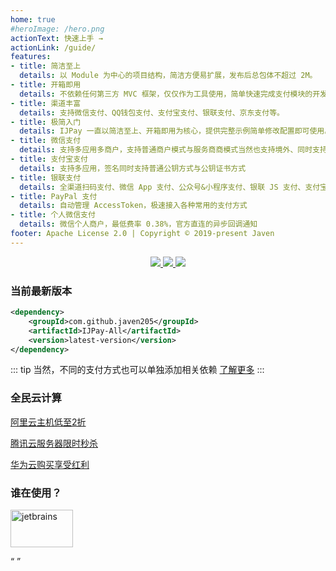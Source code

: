 ```yaml
---
home: true
#heroImage: /hero.png
actionText: 快速上手 →
actionLink: /guide/
features:
- title: 简洁至上
  details: 以 Module 为中心的项目结构，简洁方便易扩展，发布后总包体不超过 2M。
- title: 开箱即用
  details: 不依赖任何第三方 MVC 框架，仅仅作为工具使用，简单快速完成支付模块的开发，可轻松嵌入到任何系统里。
- title: 渠道丰富
  details: 支持微信支付、QQ钱包支付、支付宝支付、银联支付、京东支付等。
- title: 极简入门
  details: IJPay 一直以简洁至上、开箱即用为核心，提供完整示例简单修改配置即可使用。交流群：723992875  
- title: 微信支付
  details: 支持多应用多商户，支持普通商户模式与服务商商模式当然也支持境外、同时支持 Api-v3 与 Api-v2 版本的接口。
- title: 支付宝支付
  details: 支持多应用，签名同时支持普通公钥方式与公钥证书方式
- title: 银联支付
  details: 全渠道扫码支付、微信 App 支付、公众号&小程序支付、银联 JS 支付、支付宝服务窗支付
- title: PayPal 支付
  details: 自动管理 AccessToken，极速接入各种常用的支付方式
- title: 个人微信支付
  details: 微信个人商户，最低费率 0.38%，官方直连的异步回调通知
footer: Apache License 2.0 | Copyright © 2019-present Javen
---
```


<p align="center">
     <a target="_blank" href="https://gitee.com/javen205/IJPay">
     	<img src="https://gitee.com/javen205/IJPay/badge/star.svg?theme=white" ></img>
     </a>
     <a target="_blank" href="https://github.com/Javen205/IJPay">
        <img src="https://img.shields.io/github/stars/Javen205/IJPay.svg?style=social&label=Stars" ></img>
     </a>
     <a target="_blank" href="https://github.com/Javen205/donate">
        <img src="https://img.shields.io/badge/Donate-WeChat-%23ff3f59.svg" ></img>
     </a> 
</p>

### 当前最新版本

``` xml
<dependency>
    <groupId>com.github.javen205</groupId>
    <artifactId>IJPay-All</artifactId>
    <version>latest-version</version> 
</dependency>
```

::: tip
 当然，不同的支付方式也可以单独添加相关依赖 [了解更多](./guide/maven.md) 
:::

### 全民云计算

[阿里云主机低至2折](https://www.aliyun.com/minisite/goods?userCode=b1hkzv2x)

[腾讯云服务器限时秒杀](https://cloud.tencent.com/act/cps/redirect?redirect=1054&cps_key=a21676d22e4b11a883893d54e158c1d3&from=console)

[华为云购买享受红利](https://activity.huaweicloud.com/discount_area_v5/index.html?&fromuser=aHcxMTc2NTU3MQ==&utm_source=aHcxMTc2NTU3MQ==&utm_medium=cps&utm_campaign=201905)

### 谁在使用？

<p align="left">
 	<a target="_blank" href="https://w.url.cn/s/ApeggTn">
        <img src="https://yungouos.oss-cn-shanghai.aliyuncs.com/YunGouOS/logo/merchant/logo-system.png" width="100" height="60" alt="jetbrains">
    </a>
 </p>


<script>
// import { Notification } from 'element-ui';
export default {
  mounted () {
    // 统计
    var hm = document.createElement("script");
    hm.src = "https://hm.baidu.com/hm.js?6a929f536123c72265ba5e8d9467ab5f";
    var s = document.getElementsByTagName("script")[0]; 
    s.parentNode.insertBefore(hm, s);
    
    // 替换 latest-version
    // let xmlHttp = new XMLHttpRequest();
    // xmlHttp.open("GET", "https://img.shields.io/maven-central/v/com.github.javen205/IJPay.json", false);
    // xmlHttp.send(null);
    // let versionInfo = JSON.parse(xmlHttp.responseText).value.replace('v', '');
    // let codeNodeList = document.querySelectorAll('code');
    // for (let i = 0; i < codeNodeList.length; i++) {
    //     codeNodeList[i].innerHTML = codeNodeList[i].innerHTML.replace('latest-version', versionInfo);
    // }
    
    // 通知
    this.$notify({
          offset: 50,
          title: '在线客服答疑',
          message: '按问题付费或者加入 VIP，提供在线一对一技术支持。交流群：723992875',
          type: 'success',
          showClose: true,
          duration: 0,
          onClick: function() {
            // Notification.closeAll();
            window.open("https://javen205.gitee.io/ijpay/guide/donate/");
          }
        });
    // this.$notify({
    //   offset: 50,
    //   title: 'IJPay VIP 服务',
    //   message: 'VIP 服务可提供一对一在线答疑，加入 VIP 为您节省更多时间去陪恋人、家人以及朋友 :) 交流群：723992875',
    //   type: 'success',
    //   showClose: true,
    //   duration: 0,
    //   onClick: function() {
    //     // Notification.closeAll();
    //     window.open("https://javen205.gitee.io/ijpay/guide/donate/");
    //   }
    // });
    
    // this.$notify({
    //   offset: 200,
    //   title: 'TNWX 微信系开发脚手架',
    //   message: '同时支持微信公众号、微信小程序、企业微信、企业微信开放平台、微信支付、微信小游戏。可接入到任何 Node.js 框架(Express、Nest、Egg、Koa 等)',
    //   type: 'success',
    //   showClose: true,
    //   duration: 0,
    //   onClick: function() {
    //     window.open("https://gitee.com/Javen205/TNWX");
    //   }
    // });
  }
}
</script>


<Q url="tencent://message/?uin=572839485&Site=%E5%AE%A2%E6%9C%8D&Menu=yes" />